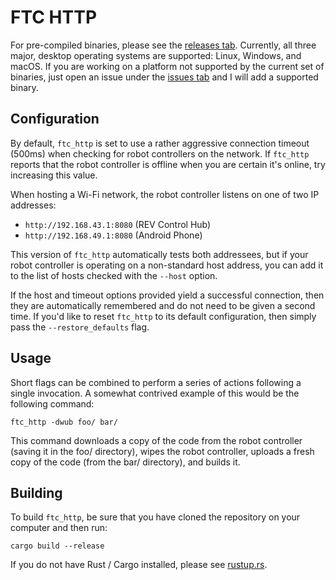 # FTC HTTP

For pre-compiled binaries, please see the [releases tab](https://github.com/TheLostLambda/ftc_http/releases).
Currently, all three major, desktop operating systems are supported: Linux, Windows, and macOS.
If you are working on a platform not supported by the current set of binaries, just open an issue under the [issues tab](https://github.com/TheLostLambda/ftc_http/issues) and I will add a supported binary.

## Configuration
By default, `ftc_http` is set to use a rather aggressive connection timeout
(500ms) when checking for robot controllers on the network. If `ftc_http`
reports that the robot controller is offline when you are certain it's online,
try increasing this value.

When hosting a Wi-Fi network, the robot controller listens on one of two IP
addresses:
* `http://192.168.43.1:8080` (REV Control Hub)
* `http://192.168.49.1:8080` (Android Phone)

This version of `ftc_http` automatically tests both addressees, but if your
robot controller is operating on a non-standard host address, you can add it to
the list of hosts checked with the `--host` option.

If the host and timeout options provided yield a successful connection, then
they are automatically remembered and do not need to be given a second time. If
you'd like to reset `ftc_http` to its default configuration, then simply pass
the `--restore_defaults` flag.

## Usage
Short flags can be combined to perform a series of actions following a single
invocation. A somewhat contrived example of this would be the following command:
```
ftc_http -dwub foo/ bar/
```
This command downloads a copy of the code from the robot controller (saving
it in the foo/ directory), wipes the robot controller, uploads a fresh copy
of the code (from the bar/ directory), and builds it.

## Building
To build `ftc_http`, be sure that you have cloned the repository on your computer and then run:

`cargo build --release`

If you do not have Rust / Cargo installed, please see
[rustup.rs](https://www.rustup.rs/).
